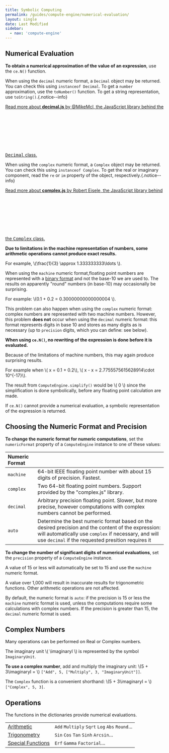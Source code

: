 ```yaml
---
title: Symbolic Computing
permalink: /guides/compute-engine/numerical-evaluation/
layout: single
date: Last Modified
sidebar:
  - nav: 'compute-engine'
---
```


<script type='module'>
    import {  renderMathInDocument } 
      from '//unpkg.com/mathlive/dist/mathlive.min.mjs';
    renderMathInDocument({
      TeX: {
        delimiters: {
          inline: [ ['$', '$'], ['\\(', '\\)']],
          display: [['$$', '$$'],['\\[', '\\]']],
        },
      },
      asciiMath: null,
      processEnvironments : false,
      renderAccessibleContent: false,
    });
</script>

## Numerical Evaluation

**To obtain a numerical approximation of the value of an expression**, use the
`ce.N()` function.

When using the `decimal` numeric format, a `Decimal` object may be returned. You can check this using `instanceof Decimal`. To get a `number` approximation, use the `toNumber()` function. To get
a string representation, use `toString()`.{.notice--info}

<div class='read-more'><a href="https://mikemcl.github.io/decimal.js/">Read more about <strong>decimal.js</strong> by @MikeMcl, the JavaScript library behind the <kbd>Decimal</kbd> class.<svg class="svg-chevron" ><use xlink:href="#svg-chevron"></use></svg></a></div>

When using the `complex` numeric format, a `Complex` object may be returned. You can check this using `instanceof Complex`. To get the real or imaginary component, read the `re` or `im` property of the object, respectively.{.notice--info}


<div class='read-more'><a href="https://mikemcl.github.io/decimal.js/">Read more about <strong>complex.js</strong> by Robert Eisele, the JavaScript library behind the <kbd>Complex</kbd> class.<svg class="svg-chevron" ><use xlink:href="#svg-chevron"></use></svg></a></div>


**Due to limitations in the machine representation of numbers, some arithmetic
operations cannot produce exact results.**

For example, \\(\frac{1}{3} \approx 1.333333333\ldots \\).

When using the `machine` numeric format,floating point numbers are represented with a [binary format](https://en.wikipedia.org/wiki/IEEE_754) and not the base-10 we are used to. The results on apparently "round" numbers (in base-10) may occasionally be surprising.

For example: \\(0.1 + 0.2 = 0.30000000000000004 \\).

This problem can also happen when using the `complex` numeric format: complex numbers are represented with two machine numbers.
However, this problem **does not** occur when using the `decimal` numeric format: this format represents digits in base 10 and stores as many digits as is necessary (up to `precision` digits, which you can define: see below).

**When using `ce.N()`, no rewriting of the expression is done before it is evaluated.**

Because of the limitations of machine numbers, this may again
produce surprising results.

For example when \\( x = 0.1 + 0.2\\), \\( x - x = 2.7755575615628914\cdot
10^{-17}\\).

The result from `ComputeEngine.simplify()` would be \\( 0 \\) since the simplification is done symbolically, before any floating point calculation are made.

If `ce.N()` cannot provide a numerical evaluation, a symbolic representation
of the expression is returned. 

## Choosing the Numeric Format and Precision

**To change the numeric format for numeric computations**, set the `numericFormat`
property of a `ComputeEngine` instance to one of these values:

<div class=symbols-table>

| Numeric Format | | 
| :--- | :--- | 
| `machine` | 64-bit IEEE floating point number with about 15 digits of precision. Fastest. |
| `complex` | Two 64-bit floating point numbers. Support provided by the "complex.js" library. | 
| `decimal` | Arbitrary precision floating point. Slower, but more precise, however computations with complex numbers cannot be performed. | 
| `auto` | Determine the best numeric format based on the desired precision and the content of the expression: will automatically use `complex` if necessary, and will use `decimal` if the requested presition requires it | 

</div>

**To change the number of significant digits of numerical evaluations**, set the `precision` property of a `ComputeEngine` instance.

A value of 15 or less will automatically be set to 15 and use the `machine` 
numeric format. 

A value over 1,000 will result in inaccurate results for trigonometric functions. Other arithmetic operations are not affected.

By default, the numeric format is `auto`: if the precision is 15 or less
the `machine` numeric format is used, unless the computations require some
calculations with complex numbers. If the precision is greater than 15,
the `decimal` numeric format is used.

## Complex Numbers

Many operations can be performed on Real or Complex numbers.

The imaginary unit \\( \imaginaryI \\) is represented by the symbol `ImaginaryUnit`. 

**To use a complex number**, add and multiply the imaginary unit: \\(5 + 3\imaginaryI = \\) `["Add", 5, ["Multiply", 3, "ImaginaryUnit"]]`.

The `Complex` function is a convenient shorthand: \\(5 + 3\imaginaryI = \\)`["Complex", 5, 3]`.

## Operations

The functions in the dictionaries provide numerical evaluations.

<div class=symbols-table>

|  | | 
| :--- | :--- | 
| [Arithmetic](/guides/compute-engine/arithmetic/)  | `Add` `Multiply` `Sqrt` `Log` `Abs` `Round`... |
| [Trigonometry](/guides/compute-engine/trigonometry/)  | `Sin` `Cos` `Tan` `Sinh` `Arcsin`...|
| [Special Functions](/guides/compute-engine/special-functions/)  | `Erf` `Gamma` `Factorial`...|

</div>

